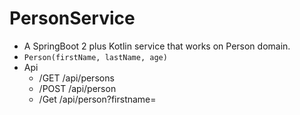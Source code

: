 # PersonService


* A SpringBoot 2 plus Kotlin service that works on Person domain.
* `Person(firstName, lastName, age)`
* Api
	- /GET /api/persons
	- /POST /api/person
	- /Get /api/person?firstname=<firstName>